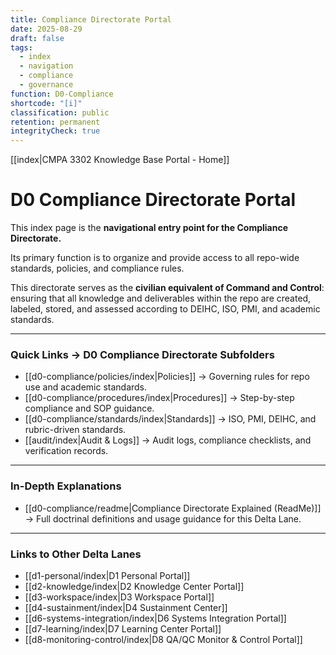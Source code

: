 ```yaml
---
title: Compliance Directorate Portal
date: 2025-08-29
draft: false
tags:
  - index
  - navigation
  - compliance
  - governance
function: D0-Compliance
shortcode: "[i]"
classification: public
retention: permanent
integrityCheck: true
---
```

[[index|CMPA 3302 Knowledge Base Portal - Home]] 
# D0 Compliance Directorate Portal  

This index page is the **navigational entry point for the Compliance
Directorate.** 

Its primary function is to organize and provide access to all
repo-wide standards, policies, and compliance rules.  

This directorate serves as the **civilian equivalent of Command and
Control**: ensuring that all knowledge and deliverables within the repo are
created, labeled, stored, and assessed according to DEIHC, ISO, PMI, and
academic standards.  

---

### Quick Links → D0 Compliance Directorate Subfolders  

- [[d0-compliance/policies/index|Policies]] → Governing rules for repo use and academic
  standards.  
- [[d0-compliance/procedures/index|Procedures]] → Step-by-step compliance and SOP
  guidance.  
- [[d0-compliance/standards/index|Standards]] → ISO, PMI, DEIHC, and rubric-driven
  standards.  
- [[audit/index|Audit & Logs]] → Audit logs, compliance checklists, and
  verification records.  

---
### In-Depth Explanations  

- [[d0-compliance/readme|Compliance Directorate Explained (ReadMe)]] → Full doctrinal
  definitions and usage guidance for this Delta Lane.  

---
### Links to Other Delta Lanes  

- [[d1-personal/index|D1 Personal Portal]]  
- [[d2-knowledge/index|D2 Knowledge Center Portal]]
- [[d3-workspace/index|D3 Workspace Portal]] 
- [[d4-sustainment/index|D4 Sustainment Center]]  
- [[d6-systems-integration/index|D6 Systems Integration Portal]]  
- [[d7-learning/index|D7 Learning Center Portal]]  
- [[d8-monitoring-control/index|D8 QA/QC Monitor & Control Portal]]  